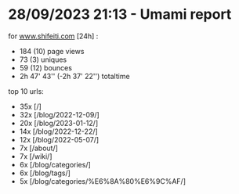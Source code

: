 # 28/09/2023 21:13 - Umami report
for www.shifeiti.com [24h] :

 - 184 (10) page views
 - 73 (3) uniques
 - 59 (12) bounces
 - 2h 47' 43'' (-2h 37' 22'') totaltime


top 10 urls:
 - 35x [/]
 - 32x [/blog/2022-12-09/]
 - 20x [/blog/2023-01-12/]
 - 14x [/blog/2022-12-22/]
 - 12x [/blog/2022-05-07/]
 - 7x [/about/]
 - 7x [/wiki/]
 - 6x [/blog/categories/]
 - 6x [/blog/tags/]
 - 5x [/blog/categories/%E6%8A%80%E6%9C%AF/]


